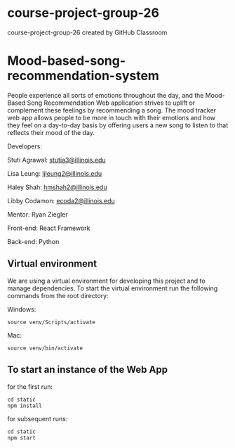 # course-project-group-26
course-project-group-26 created by GitHub Classroom
# Mood-based-song-recommendation-system

People experience all sorts of emotions throughout the day, and the Mood-Based Song Recommendation Web application strives to uplift or complement these feelings by recommending a song. The mood tracker web app allows people to be more in touch with their emotions and how they feel on a day-to-day basis by offering users a new song to listen to that reflects their mood of the day. 

Developers:

Stuti Agrawal: stutia3@illinois.edu

Lisa Leung: ljleung2@illinois.edu

Haley Shah: hmshah2@illinois.edu

Libby Codamon: ecoda2@illinois.edu

Mentor: Ryan Ziegler

Front-end: React Framework

Back-end: Python

## Virtual environment 
We are using a virtual environment for developing this project and to manage dependencies. To start the virtual environment run the following commands from the root directory:

Windows:
```
source venv/Scripts/activate
```

Mac:
```
source venv/bin/activate
```

## To start an instance of the Web App

for the first run:
```
cd static
npm install
```

for subsequent runs:
```
cd static
npm start
```
